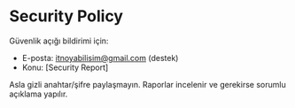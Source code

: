 # Security Policy

Güvenlik açığı bildirimi için:
- E-posta: itnoyabilisim@gmail.com (destek)
- Konu: [Security Report]

Asla gizli anahtar/şifre paylaşmayın. Raporlar incelenir ve gerekirse sorumlu açıklama yapılır.
